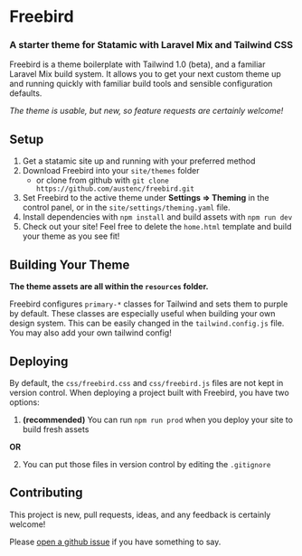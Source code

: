 # Freebird

### A starter theme for Statamic with Laravel Mix and Tailwind CSS

Freebird is a theme boilerplate with Tailwind 1.0 (beta), and a familiar Laravel Mix build system. 
It allows you to get your next custom theme up and running quickly with familiar build tools and 
sensible configuration defaults. 

*The theme is usable, but new, so feature requests are certainly welcome!*

## Setup

1. Get a statamic site up and running with your preferred method
2. Download Freebird into your `site/themes` folder
   - or clone from github with `git clone https://github.com/austenc/freebird.git`
3. Set Freebird to the active theme under **Settings => Theming** in the control panel, 
or in the `site/settings/theming.yaml` file. 
4. Install dependencies with `npm install` and build assets with `npm run dev`
5. Check out your site! Feel free to delete the `home.html` template and build your theme as you see fit!

## Building Your Theme

**The theme assets are all within the `resources` folder.**

Freebird configures `primary-*` classes for Tailwind and sets them to purple by default. These classes are especially useful when building your own design system. This can be easily changed in the `tailwind.config.js` file. You may also add your own tailwind config!

## Deploying

By default, the `css/freebird.css` and `css/freebird.js` files are not kept in version control. 
When deploying a project built with Freebird, you have two options:
    
    
1. **(recommended)** You can run `npm run prod` when you deploy your site to build fresh assets         

**OR**
    

2. You can put those files in version control by editing the `.gitignore`



## Contributing

This project is new, pull requests, ideas, and any feedback is certainly welcome!

Please [open a github issue](https://github.com/freebird/issues/new) if you have something to say.
